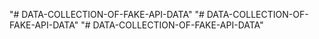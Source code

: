 "# DATA-COLLECTION-OF-FAKE-API-DATA" 
"# DATA-COLLECTION-OF-FAKE-API-DATA" 
"# DATA-COLLECTION-OF-FAKE-API-DATA" 
